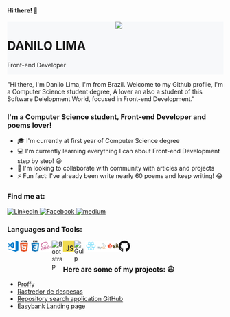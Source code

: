 #### Hi there! :wave:


<style>
/* #header{
    background-color: #F7F8FA;
    display:grid;
    grid-template-columns: repeat(2,1fr)
}

#header img{
    width: 300px;
    transform: rotatey(180deg);
    animation: animaimg 1s ease-in-out forwards;
    animation-delay: 1s;
    opacity: 0;
}

#header div{
    display:flex;
    justify-content:center;
    flex-direction:column;
    padding: 0 50px;
    background-color: #eee;
    clip-path: polygon(0% 0%, 75% 0%, 100% 50%, 75% 100%, 0% 100%);
    font-family:sans-serif;
}


#header div h1{

     color: #2B7DE9;
     animation: animatext 1s ease-in-out forwards;
     opacity: 0;

}

#header div p{

    margin-top: -20px;
    color: #777;
       animation: animatextsub .5s ease-in-out forwards;
       animation-delay: 2s;
       opacity: 0; 

}

#textintroducing{
    margin: 20px 0;
    font-family: sans-serif;
    color: #777;
}


@keyframes animatext{
    0%{transform: translatey(10px);opacity: 0}
    100%{transform: translatey(0);opacity: 1}
}

@keyframes animatextsub{
    0%{transform: translatex(20px);opacity: 0}
    100%{transform: translatex(0);opacity: 1}
}


@keyframes animaimg{
    0%{transform: rotatey(180deg);opacity: 0}
    100%{transform: rotatey(180deg);opacity: 1;}
}


 */

</style>

<div id="header" style="background-color: #F7F8FA;display:grid;   grid-template-columns: repeat(2,1fr)">
<div>
    <h1>DANILO LIMA</h1>
    <p>Front-end Developer</p>
</div>
<img  id="imagheader" src="https://media-exp1.licdn.com/dms/image/C4E22AQFQQoUEs9ZnNg/feedshare-shrink_800/0?e=1600300800&v=beta&t=NQCoBZN2-dsAZ8JYOJtDIsUUHEpwNqW_QYXXR6AIZzg">
</div>

<p id="textintroducing">"Hi there, I'm Danilo Lima, I'm from Brazil. Welcome to my Github profile, I'm a Computer Science student degree, A lover an also a student of this Software Delelopment World, focused in Front-end Development."
</p>

### I'm a Computer Science student, Front-end Developer and poems lover!

- :mortar_board: I'm currently at first year of Computer Science degree
- :computer: I'm currently learning everything I can about Front-end Development step by step! :laughing:
- :open_hands: I'm looking to collaborate with community with 
articles and projects
- :zap: Fun fact: I've already been write nearly 60 poems and keep writing! :joy:


### Find me at:

<a href="https://www.linkedin.com/in/danilolma/" rel="nofollow">
	<img src="https://camo.githubusercontent.com/0271c9f903c82d91b19ebd8458901d7c61ce1528/68747470733a2f2f696d672e736869656c64732e696f2f62616467652f4c696e6b6564496e2d2532333030373742352e7376673f267374796c653d666c61742d737175617265266c6f676f3d6c696e6b6564696e266c6f676f436f6c6f723d7768697465" alt="LinkedIn" data-canonical-src="https://img.shields.io/badge/LinkedIn-%230077B5.svg?&amp;style=flat-square&amp;logo=linkedin&amp;logoColor=white" style="max-width:100%;">
</a>
<a href="https://www.facebook.com/danilolimc" rel="nofollow">
	<img src="https://camo.githubusercontent.com/20b7a157916442df230fade0413393517ad1c290/68747470733a2f2f696d672e736869656c64732e696f2f62616467652f46616365626f6f6b2d2532333138373746322e7376673f267374796c653d666c61742d737175617265266c6f676f3d66616365626f6f6b266c6f676f436f6c6f723d7768697465" alt="Facebook" data-canonical-src="https://img.shields.io/badge/Facebook-%231877F2.svg?&amp;style=flat-square&amp;logo=facebook&amp;logoColor=white" style="max-width:100%;">
</a>


<a href="https://medium.com/@limadanilo06" rel="nofollow">
	<img src="https://camo.githubusercontent.com/5b133451a151a26231268741caa939ddd33d1e24/68747470733a2f2f696d672e736869656c64732e696f2f62616467652f6d656469756d2d626c61636b3f267374796c653d666c61742d737175617265266c6f676f3d6d656469756d266c6f676f436f6c6f723d7768697465" alt="medium" data-canonical-src="https://img.shields.io/badge/medium-black?&amp;style=flat-square&amp;logo=medium&amp;logoColor=white" style="max-width:100%;">
</a>

<br />


### Languages and Tools:

<img align="left" alt="Visual Studio Code" width="26px" src="https://raw.githubusercontent.com/github/explore/80688e429a7d4ef2fca1e82350fe8e3517d3494d/topics/visual-studio-code/visual-studio-code.png" />
<img align="left" alt="HTML5" width="26px" src="https://raw.githubusercontent.com/github/explore/80688e429a7d4ef2fca1e82350fe8e3517d3494d/topics/html/html.png" />
<img align="left" alt="CSS3" width="26px" src="https://raw.githubusercontent.com/github/explore/80688e429a7d4ef2fca1e82350fe8e3517d3494d/topics/css/css.png" />
<img align="left" alt="Sass" width="26px" src="https://raw.githubusercontent.com/github/explore/80688e429a7d4ef2fca1e82350fe8e3517d3494d/topics/sass/sass.png" />
<img align="left" alt="Bootstrap" width="26px" src="https://cdn.iconscout.com/icon/free/png-256/bootstrap-7-1175254.png" />
<img align="left" alt="JavaScript" width="26px" src="https://raw.githubusercontent.com/github/explore/80688e429a7d4ef2fca1e82350fe8e3517d3494d/topics/javascript/javascript.png" />
<img align="left" alt="Gulp" width="26px" src="https://miro.medium.com/max/1200/1*IGn5E-1wp5mQ2DHoevVCFA.png" />
<img align="left" alt="React" width="26px" src="https://raw.githubusercontent.com/github/explore/80688e429a7d4ef2fca1e82350fe8e3517d3494d/topics/react/react.png" />
<img align="left" alt="MySQL" width="26px" src="https://raw.githubusercontent.com/github/explore/80688e429a7d4ef2fca1e82350fe8e3517d3494d/topics/mysql/mysql.png" />
<img align="left" alt="Git" width="26px" src="https://raw.githubusercontent.com/github/explore/80688e429a7d4ef2fca1e82350fe8e3517d3494d/topics/git/git.png" />
<img align="left" alt="GitHub" width="26px" src="https://raw.githubusercontent.com/github/explore/78df643247d429f6cc873026c0622819ad797942/topics/github/github.png" />

<br />
<br />

### Here are some of my projects: :laughing:

- [Proffy](https://github.com/DaniloLima122/Proffy)
- [Rastredor de despesas](https://github.com/DaniloLima122/rastreador-de-despesas)
- [Repository search application GitHub](https://github.com/DaniloLima122/repos-github-ReactJS)
- [Easybank Landing page](https://github.com/DaniloLima122/easybank-landingpage)

<br />
<br />
